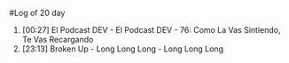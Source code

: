 #Log of 20 day

1. [00:27] El Podcast DEV - El Podcast DEV - 76: Como La Vas Sintiendo, Te Vas Recargando
1. [23:13] Broken Up - Long Long Long - Long Long Long

